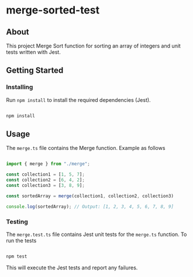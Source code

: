 # merge-sorted-test

## About <a name = "about"></a>

This project Merge Sort function for sorting an array of integers and unit tests written with Jest.

## Getting Started <a name = "getting_started"></a>

### Installing

Run ```npm install``` to install the required dependencies (Jest).

```Bash

npm install

```
## Usage <a name = "usage"></a>

The ```merge.ts``` file contains the Merge function. Example as follows

```typescript

import { merge } from "./merge";

const collection1 = [1, 5, 7];
const collection2 = [6, 4, 2];
const collection3 = [3, 8, 9];

const sortedArray = merge(collection1, collection2, collection3)

console.log(sortedArray); // Output: [1, 2, 3, 4, 5, 6, 7, 8, 9]

```

### Testing

The ```merge.test.ts``` file contains Jest unit tests for the ```merge.ts``` function. To run the tests

```Bash

npm test

```

This will execute the Jest tests and report any failures.
